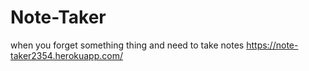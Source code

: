 # Note-Taker
when you forget something thing and need to take notes
https://note-taker2354.herokuapp.com/
